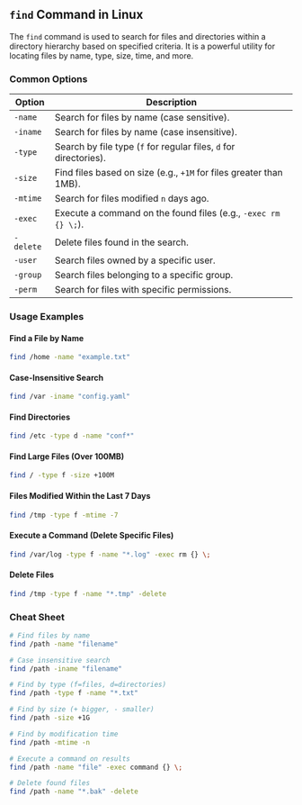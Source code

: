 ## `find` Command in Linux

The `find` command is used to search for files and directories within a directory hierarchy based on specified criteria. It is a powerful utility for locating files by name, type, size, time, and more.

### Common Options

| Option         | Description                                                  |
|----------------|--------------------------------------------------------------|
| `-name`        | Search for files by name (case sensitive).                   |
| `-iname`       | Search for files by name (case insensitive).                 |
| `-type`        | Search by file type (`f` for regular files, `d` for directories). |
| `-size`        | Find files based on size (e.g., `+1M` for files greater than 1MB). |
| `-mtime`       | Search for files modified `n` days ago.                      |
| `-exec`        | Execute a command on the found files (e.g., `-exec rm {} \;`).    |
| `-delete`      | Delete files found in the search.                            |
| `-user`        | Search files owned by a specific user.                       |
| `-group`       | Search files belonging to a specific group.                  |
| `-perm`        | Search for files with specific permissions.                  |

### Usage Examples

#### Find a File by Name
```bash
find /home -name "example.txt"
```

#### Case-Insensitive Search
```bash
find /var -iname "config.yaml"
```

#### Find Directories
```bash
find /etc -type d -name "conf*"
```

#### Find Large Files (Over 100MB)
```bash
find / -type f -size +100M
```

#### Files Modified Within the Last 7 Days
```bash
find /tmp -type f -mtime -7
```

#### Execute a Command (Delete Specific Files)
```bash
find /var/log -type f -name "*.log" -exec rm {} \;
```

#### Delete Files
```bash
find /tmp -type f -name "*.tmp" -delete
```

### Cheat Sheet

```bash
# Find files by name
find /path -name "filename"

# Case insensitive search
find /path -iname "filename"

# Find by type (f=files, d=directories)
find /path -type f -name "*.txt"

# Find by size (+ bigger, - smaller)
find /path -size +1G

# Find by modification time
find /path -mtime -n

# Execute a command on results
find /path -name "file" -exec command {} \;

# Delete found files
find /path -name "*.bak" -delete
```

